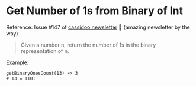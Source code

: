 # Get Number of 1s from Binary of Int
Reference: Issue #147 of [cassidoo newsletter](https://cassidoo.co/newsletter/) 🎉 (amazing newsletter by the way)

> Given a number n, return the number of 1s in the binary representation of n.

Example:

```console
getBinaryOnesCount(13) => 3
# 13 = 1101
```